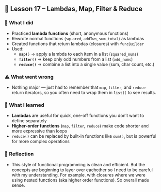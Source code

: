 ## 📘 Lesson 17 – Lambdas, Map, Filter & Reduce  

### 🔧 What I did  
- Practiced **lambda functions** (short, anonymous functions)  
- Rewrote normal functions (`squared`, `addTwo`, `sum_total`) as lambdas  
- Created functions that return lambdas (closures) with `funcBuilder`  
- Used:  
  - **`map()`** → apply a lambda to each item in a list (`squared_nums`)  
  - **`filter()`** → keep only odd numbers from a list (`odd_nums`)  
  - **`reduce()`** → combine a list into a single value (sum, char count, etc.)  

### ⚠️ What went wrong  
- Nothing major — just had to remember that `map`, `filter`, and `reduce` return iterators, so you often need to wrap them in `list()` to see results.  

### 🧠 What I learned  
- **Lambdas** are useful for quick, one-off functions you don’t want to define separately  
- **Higher-order functions** (`map`, `filter`, `reduce`) make code shorter and more expressive than loops  
- `reduce()` can be replaced by built-in functions like `sum()`, but is powerful for more complex operations  

### 💭 Reflection  
- This style of functional programming is clean and efficient. But the concepts are beginning to layer over eachother so I need to be careful with my understanding. For example, with closures where we were using nested functions (aka higher order functions). So overall made sense.
